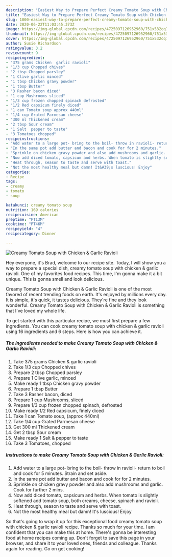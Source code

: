 ```yaml
---
description: "Easiest Way to Prepare Perfect Creamy Tomato Soup with Chicken &amp;amp; Garlic Ravioli"
title: "Easiest Way to Prepare Perfect Creamy Tomato Soup with Chicken &amp;amp; Garlic Ravioli"
slug: 1000-easiest-way-to-prepare-perfect-creamy-tomato-soup-with-chicken-and-amp-garlic-ravioli
date: 2020-06-22T11:03:45.373Z
image: https://img-global.cpcdn.com/recipes/4725097126952960/751x532cq70/creamy-tomato-soup-with-chicken-garlic-ravioli-recipe-main-photo.jpg
thumbnail: https://img-global.cpcdn.com/recipes/4725097126952960/751x532cq70/creamy-tomato-soup-with-chicken-garlic-ravioli-recipe-main-photo.jpg
cover: https://img-global.cpcdn.com/recipes/4725097126952960/751x532cq70/creamy-tomato-soup-with-chicken-garlic-ravioli-recipe-main-photo.jpg
author: Susie Richardson
ratingvalue: 3.2
reviewcount: 9
recipeingredient:
- "375 grams Chicken  garlic ravioli"
- "1/3 cup Chopped chives"
- "2 tbsp Chopped parsley"
- "1 Clive garlic minced"
- "1 tbsp Chicken gravy powder"
- "1 tbsp Butter"
- "3 Rasher bacon diced"
- "1 cup Mushrooms sliced"
- "1/3 cup frozen chopped spinach defrosted"
- "1/2 Red capsicum finely diced"
- "1 can Tomato soup approx 440ml"
- "1/4 cup Grated Parmesan cheese"
- "300 ml Thickened cream"
- "2 tbsp Sour cream"
- "1 Salt  pepper to taste"
- "3 Tomatoes chopped"
recipeinstructions:
- "Add water to a large pot- bring to the boil- throw in ravioli- return to boil and cook for 5 minutes. Strain and set aside."
- "In the same pot add butter and bacon and cook for for 2 minutes."
- "Sprinkle on chicken gravy powder and also add mushrooms and garlic. Cook for further 2 mins."
- "Now add diced tomato, capsicum and herbs. When tomato is slightly softened add tomato soup, both creams, cheese, spinach and ravioli."
- "Heat through, season to taste and serve with toast."
- "Not the most healthy meal but damn! It&#39;s luscious! Enjoy"
categories:
- Recipe
tags:
- creamy
- tomato
- soup

katakunci: creamy tomato soup 
nutrition: 169 calories
recipecuisine: American
preptime: "PT13M"
cooktime: "PT46M"
recipeyield: "4"
recipecategory: Dinner

---
```



![Creamy Tomato Soup with Chicken &amp; Garlic Ravioli](https://img-global.cpcdn.com/recipes/4725097126952960/751x532cq70/creamy-tomato-soup-with-chicken-garlic-ravioli-recipe-main-photo.jpg)

Hey everyone, it's Brad, welcome to our recipe site. Today, I will show you a way to prepare a special dish, creamy tomato soup with chicken &amp; garlic ravioli. One of my favorites food recipes. This time, I'm gonna make it a bit unique. This is gonna smell and look delicious.

Creamy Tomato Soup with Chicken &amp; Garlic Ravioli is one of the most favored of recent trending foods on earth. It's enjoyed by millions every day. It is simple, it's quick, it tastes delicious. They're fine and they look wonderful. Creamy Tomato Soup with Chicken &amp; Garlic Ravioli is something that I've loved my whole life.




To get started with this particular recipe, we must first prepare a few ingredients. You can cook creamy tomato soup with chicken &amp; garlic ravioli using 16 ingredients and 6 steps. Here is how you can achieve it.

<!--inarticleads1-->

##### The ingredients needed to make Creamy Tomato Soup with Chicken &amp; Garlic Ravioli:

1. Take 375 grams Chicken &amp; garlic ravioli
1. Take 1/3 cup Chopped chives
1. Prepare 2 tbsp Chopped parsley
1. Prepare 1 Clive garlic, minced
1. Make ready 1 tbsp Chicken gravy powder
1. Prepare 1 tbsp Butter
1. Take 3 Rasher bacon, diced
1. Prepare 1 cup Mushrooms, sliced
1. Prepare 1/3 cup frozen chopped spinach, defrosted
1. Make ready 1/2 Red capsicum, finely diced
1. Take 1 can Tomato soup, (approx 440ml)
1. Take 1/4 cup Grated Parmesan cheese
1. Get 300 ml Thickened cream
1. Get 2 tbsp Sour cream
1. Make ready 1 Salt &amp; pepper to taste
1. Take 3 Tomatoes, chopped




<!--inarticleads2-->

##### Instructions to make Creamy Tomato Soup with Chicken &amp; Garlic Ravioli:

1. Add water to a large pot- bring to the boil- throw in ravioli- return to boil and cook for 5 minutes. Strain and set aside.
1. In the same pot add butter and bacon and cook for for 2 minutes.
1. Sprinkle on chicken gravy powder and also add mushrooms and garlic. Cook for further 2 mins.
1. Now add diced tomato, capsicum and herbs. When tomato is slightly softened add tomato soup, both creams, cheese, spinach and ravioli.
1. Heat through, season to taste and serve with toast.
1. Not the most healthy meal but damn! It&#39;s luscious! Enjoy




So that's going to wrap it up for this exceptional food creamy tomato soup with chicken &amp; garlic ravioli recipe. Thanks so much for your time. I am confident that you can make this at home. There's gonna be interesting food at home recipes coming up. Don't forget to save this page in your browser, and share it to your loved ones, friends and colleague. Thanks again for reading. Go on get cooking!
